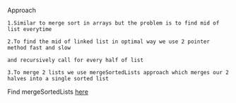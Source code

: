 Approach

    1.Similar to merge sort in arrays but the problem is to find mid of list everytime

    2.To find the mid of linked list in optimal way we use 2 pointer method fast and slow 

    and recursively call for every half of list

    3.To merge 2 lists we use mergeSortedLists approach which merges our 2 halves into a single sorted list


Find mergeSortedLists [here](sortLinkedList/)